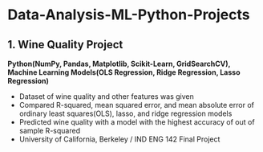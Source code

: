 # Data-Analysis-ML-Python-Projects
## 1. Wine Quality Project
**Python(NumPy, Pandas, Matplotlib, Scikit-Learn, GridSearchCV), Machine Learning Models(OLS Regression, Ridge Regression, Lasso Regression)**
- Dataset of wine quality and other features was given
- Compared R-squared, mean squared error, and mean absolute error of ordinary least squares(OLS), lasso, and ridge regression models
- Predicted wine quality with a model with the highest accuracy of out of sample R-squared
- University of California, Berkeley / IND ENG 142 Final Project
